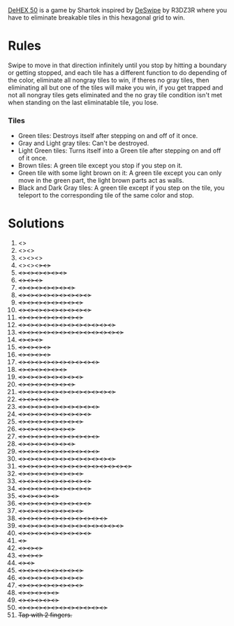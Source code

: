 [DeHEX 50](https://play.fancade.com/60EC05F556F22CF3) is a game by Shartok inspired by [DeSwipe](https://www.fancade.com/wiki/Games/DeSwipe.md) by R3DZ3R where you have to eliminate breakable tiles in this hexagonal grid to win.

# Rules
Swipe to move in that direction infinitely until you stop by hitting a boundary or getting stopped, and each tile has a different function to do depending of the color, eliminate all nongray tiles to win, if theres no gray tiles, then eliminating all but one of the tiles will make you win, if you get trapped and not all nongray tiles gets eliminated and the no gray tile condition isn't met when standing on the last eliminatable tile, you lose.

### Tiles

* Green tiles: Destroys itself after stepping on and off of it once.
* Gray and Light gray tiles: Can't be destroyed.
* Light Green tiles: Turns itself into a Green tile after stepping on and off of it once.
* Brown tiles: A green tile except you stop if you step on it.
* Green tile with some light brown on it: A green tile except you can only move in the green part, the light brown parts act as walls.
* Black and Dark Gray tiles: A green tile except if you step on the tile, you teleport to the corresponding tile of the same color and stop.

# Solutions

1. <<NW>>
2. <<NW>><<NE>>
3. <<SW>><<N>><<SW>>
4. <<N>><<NW>><<S>><<SE>>
5. <<SW>><<NW>><<N>><<NE>><<S>><<SE>>
6. <<SW>><<N>><<SE>>
7. <<N>><<SW>><<SE>><<S>><<SE>><<NE>><<N>>
8. <<SW>><<NW>><<NE>><<N>><<SW>><<NW>><<NE>><<N>><<SW>>
9. <<SE>><<NE>><<NW>><<N>><<NE>><<SE>><<SW>><<SE>>
10. <<NW>><<NE>><<S>><<NE>><<S>><<SE>><<NE>><<NW>><<N>>
11. <<SW>><<S>><<SE>><<NE>><<N>><<NW>><<SW>><<S>>
12. <<SW>><<NW>><<NE>><<SW>><<NW>><<SW>><<NE>><<SE>><<SW>><<SE>><<NE>><<SW>>
13. <<N>><<SW>><<S>><<SW>><<NW>><<NE>><<NW>><<N>><<NE>><<SE>><<S>><<NW>><<SW>>
14. <<N>><<SW>><<SE>>
15. <<S>><<NW>><<NE>><<S>>
16. <<NE>><<NW>><<S>><<SW>>
17. <<SW>><<N>><<SW>><<S>><<NE>><<S>><<N>><<S>><<SW>><<NE>>
18. <<NW>><<S>><<SE>><<N>><<SE>><<S>>
19. <<S>><<SW>><<NE>><<SE>><<NE>><<SW>><<S>><<N>>
20. <<SE>><<S>><<SW>><<NW>><<N>><<SE>><<SW>>
21. <<SE>><<NE>><<NW>><<N>><<NW>><<N>><<SW>><<SE>><<SW>><<SE>><<SW>><<SE>>
22. <<SE>><<NW>><<SW>><<NW>><<SW>>
23. <<NW>><<S>><<NW>><<NE>><<SE>><<S>><<SW>><<NE>><<N>><<NE>>
24. <<SW>><<SE>><<SW>><<NW>><<NE>><<NW>><<NE>><<N>><<SW>>
25. <<SW>><<N>><<SE>><<S>><<NE>><<SW>><<NW>><<N>>
26. <<NW>><<S>><<NE>><<SW>><<N>><<SW>><<N>>
27. <<NW>><<SW>><<NE>><<SW>><<S>><<NE>><<S>><<NE>><<SW>><<N>>
28. <<NW>><<S>><<NE>><<S>><<SW>><<S>><<NE>>
29. <<SW>><<NW>><<NE>><<NW>><<N>><<NW>><<SW>><<SE>><<SW>><<NW>>
30. <<SW>><<NW>><<N>><<NW>><<N>><<NE>><<SE>><<SW>><<SE>><<NE>><<SE>><<SW>>
31. <<N>><<SW>><<N>><<NW>><<SW>><<S>><<NE>><<S>><<NE>><<NW>><<S>><<NW>><<N>><<NE>>
32. <<SW>><<NW>><<S>><<NE>><<N>><<SW>><<N>><<SE>>
33. <<NW>><<S>><<NE>><<S>><<SW>><<N>><<NE>><<S>><<NE>>
34. <<NE>><<S>><<SW>><<NW>><<N>><<SE>><<S>><<NW>><<S>>
35. <<NW>><<S>><<N>><<SE>><<NE>>
36. <<SW>><<S>><<NE>><<SW>><<NW>><<N>><<NE>><<SE>><<SW>>
37. <<SW>><<N>><<NW>><<S>><<NE>><<N>><<NE>><<SE>>
38. <<SW>><<NW>><<NE>><<NW>><<N>><<NE>><<S>><<NE>><<NW>><<N>><<S>>
39. <<NW>><<SW>><<SE>><<SW>><<S>><<SE>><<S>><<NE>><<NW>><<NE>><<S>><<SE>><<SW>>
40. <<N>><<SW>><<SE>><<NE>><<NW>><<NE>><<SE>><<S>><<SE>>
41. <<NW>>
42. <<NW>><<NW>><<NW>>
43. <<NE>><<SW>><<SW>>
44. <<NW>><<NW>>
45. <<NW>><<SW>><<S>><<SE>><<SE>><<S>><<SW>><<NW>>
46. <<NE>><<SE>><<S>><<SW>><<SW>><<S>><<SE>><<NE>>
47. <<SE>><<NE>><<N>><<NW>><<NW>><<N>><<NE>><<SE>>
48. <<SW>><<N>><<N>><<SE>><<SW>>
49. <<NW>><<NW>><<S>><<NW>><<SE>>
50. <<SW>><<NW>><<NE>><<NE>><<N>><<NW>><<SW>><<S>><<SE>><<N>><<NE>>
51. Tap with 2 fingers.